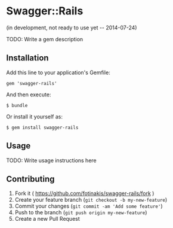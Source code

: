 # Swagger::Rails

(in development, not ready to use yet -- 2014-07-24)

TODO: Write a gem description

## Installation

Add this line to your application's Gemfile:

    gem 'swagger-rails'

And then execute:

    $ bundle

Or install it yourself as:

    $ gem install swagger-rails

## Usage

TODO: Write usage instructions here

## Contributing

1. Fork it ( https://github.com/fotinakis/swagger-rails/fork )
2. Create your feature branch (`git checkout -b my-new-feature`)
3. Commit your changes (`git commit -am 'Add some feature'`)
4. Push to the branch (`git push origin my-new-feature`)
5. Create a new Pull Request
